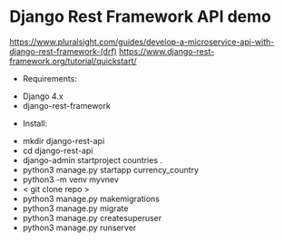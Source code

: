 # Django Rest Framework API demo


https://www.pluralsight.com/guides/develop-a-microservice-api-with-django-rest-framework-(drf)
https://www.django-rest-framework.org/tutorial/quickstart/



* Requirements:

 - Django 4.x
 - django-rest-framework


* Install:

 - mkdir django-rest-api
 - cd django-rest-api
 - django-admin startproject countries .
 - python3 manage.py startapp currency_country
 - python3 -m venv myvnev
 - < git clone repo >
 - python3 manage.py makemigrations
 - python3 manage.py migrate
 - python3 manage.py createsuperuser
 - python3 manage.py runserver


